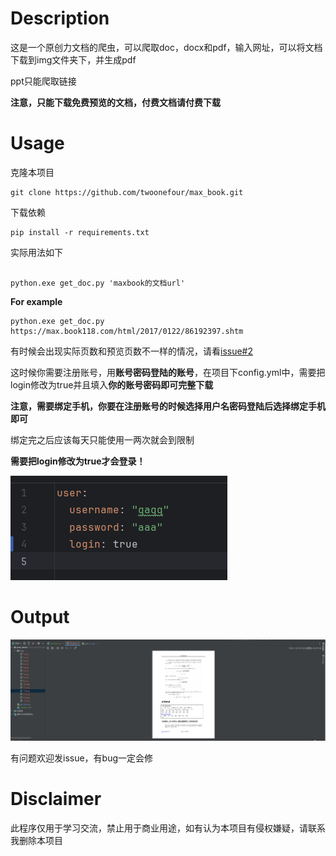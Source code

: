 # Description

这是一个原创力文档的爬虫，可以爬取doc，docx和pdf，输入网址，可以将文档下载到img文件夹下，并生成pdf

ppt只能爬取链接

**注意，只能下载免费预览的文档，付费文档请付费下载**
# Usage

克隆本项目
```
git clone https://github.com/twoonefour/max_book.git
```

下载依赖

```
pip install -r requirements.txt
```

实际用法如下
```angular2html

python.exe get_doc.py 'maxbook的文档url'
```

**For example**

```angular2html
python.exe get_doc.py https://max.book118.com/html/2017/0122/86192397.shtm
```


有时候会出现实际页数和预览页数不一样的情况，请看[issue#2](https://github.com/TwoOnefour/max_book/issues/2)

这时候你需要注册账号，用**账号密码登陆的账号**，在项目下config.yml中，需要把login修改为true并且填入**你的账号密码即可完整下载**

**注意，需要绑定手机，你要在注册账号的时候选择用户名密码登陆后选择绑定手机即可**

绑定完之后应该每天只能使用一两次就会到限制

**需要把login修改为true才会登录！**

![修改配置](./statics/config.png)

# Output
![输出图片](statics/output.png)

有问题欢迎发issue，有bug一定会修

# Disclaimer
此程序仅用于学习交流，禁止用于商业用途，如有认为本项目有侵权嫌疑，请联系我删除本项目
